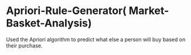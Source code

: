 # Apriori-Rule-Generator( Market-Basket-Analysis)
Used the Apriori algorithm to predict what else a person will buy based on their purchase.
